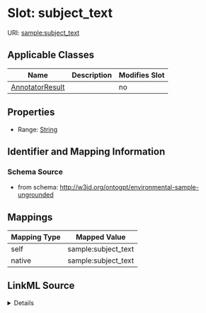 

# Slot: subject_text

URI: [sample:subject_text](http://w3id.org/ontogpt/environmental-sample-ungrounded/subject_text)



<!-- no inheritance hierarchy -->





## Applicable Classes

| Name | Description | Modifies Slot |
| --- | --- | --- |
| [AnnotatorResult](AnnotatorResult.md) |  |  no  |







## Properties

* Range: [String](String.md)





## Identifier and Mapping Information







### Schema Source


* from schema: http://w3id.org/ontogpt/environmental-sample-ungrounded




## Mappings

| Mapping Type | Mapped Value |
| ---  | ---  |
| self | sample:subject_text |
| native | sample:subject_text |




## LinkML Source

<details>
```yaml
name: subject_text
from_schema: http://w3id.org/ontogpt/environmental-sample-ungrounded
rank: 1000
alias: subject_text
owner: AnnotatorResult
domain_of:
- AnnotatorResult
range: string

```
</details>